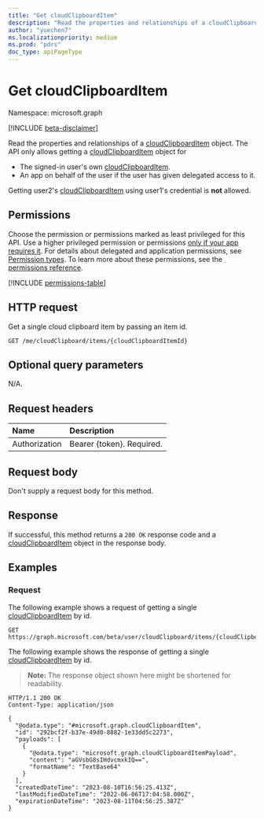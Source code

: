```yaml
---
title: "Get cloudClipboardItem"
description: "Read the properties and relationships of a cloudClipboardItem object. "
author: "yuechen7"
ms.localizationpriority: medium
ms.prod: "pdrs"
doc_type: apiPageType
---
```


# Get cloudClipboardItem
Namespace: microsoft.graph

[!INCLUDE [beta-disclaimer](../../includes/beta-disclaimer.md)]

Read the properties and relationships of a [cloudClipboardItem](../resources/cloudclipboarditem.md) object. The API only allows getting a [cloudClipboardItem](../resources/cloudclipboarditem.md) object for 
- The signed-in user's own [cloudClipboardItem](../resources/cloudclipboarditem.md).
- An app on behalf of the user if the user has given delegated access to it.

Getting user2's [cloudClipboardItem](../resources/cloudclipboarditem.md) using user1's credential is **not** allowed.

## Permissions

Choose the permission or permissions marked as least privileged for this API. Use a higher privileged permission or permissions [only if your app requires it](/graph/permissions-overview#best-practices-for-using-microsoft-graph-permissions). For details about delegated and application permissions, see [Permission types](/graph/permissions-overview#permission-types). To learn more about these permissions, see the [permissions reference](/graph/permissions-reference).

<!-- {
  "blockType": "permissions",
  "name": "cloudclipboarditem-get-permissions"
}
-->
[!INCLUDE [permissions-table](../includes/permissions/cloudclipboarditem-get-permissions.md)]

## HTTP request

<!-- {
  "blockType": "ignored"
}
-->

Get a single cloud clipboard item by passing an item id.
``` http
GET /me/cloudClipboard/items/{cloudClipboardItemId}
```

## Optional query parameters

N/A.

## Request headers

|Name|Description|
|:---|:---|
|Authorization|Bearer {token}. Required.|

## Request body

Don't supply a request body for this method.

## Response

If successful, this method returns a `200 OK` response code and a [cloudClipboardItem](../resources/cloudclipboarditem.md) object in the response body.

## Examples


### Request

The following example shows a request of getting a single [cloudClipboardItem](../resources/cloudclipboarditem.md) by id.
<!-- {
  "blockType": "request",
  "name": "get_cloudclipboarditem"
}
-->
``` http
GET https://graph.microsoft.com/beta/user/cloudClipboard/items/{cloudClipboardItemId}
```

The following example shows the response of getting a single [cloudClipboardItem](../resources/cloudclipboarditem.md) by id.
>**Note:** The response object shown here might be shortened for readability.
<!-- {
  "blockType": "response",
  "truncated": true,
  "@odata.type": "microsoft.graph.cloudClipboardItem"
}
-->
``` http
HTTP/1.1 200 OK
Content-Type: application/json

{
  "@odata.type": "#microsoft.graph.cloudClipboardItem",
  "id": "292bcf2f-b37e-49d0-8882-1e33dd5c2273",
  "payloads": [
    {
      "@odata.type": "microsoft.graph.cloudClipboardItemPayload",
      "content": "aGVsbG8sIHdvcmxkIQ==",
      "formatName": "TextBase64"
    }
  ],
  "createdDateTime": "2023-08-10T16:56:25.413Z",
  "lastModifiedDateTime": "2022-06-06T17:04:58.000Z",
  "expirationDateTime": "2023-08-11T04:56:25.387Z"
}
```